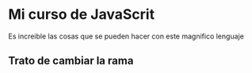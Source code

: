 # Mi curso de JavaScrit

Es increible las cosas que se pueden hacer con este magnifico lenguaje

## Trato de cambiar la rama
